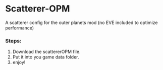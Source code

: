 # Scatterer-OPM
A scatterer config for the outer planets mod (no EVE included to optimize performance)
### Steps:
1) Download the scattererOPM file.
2) Put it into you game data folder.
3) enjoy!
